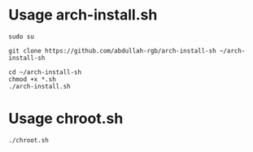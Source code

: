 # Usage arch-install.sh

```shell
sudo su

git clone https://github.com/abdullah-rgb/arch-install-sh ~/arch-install-sh

cd ~/arch-install-sh
chmod +x *.sh
./arch-install.sh
```

# Usage chroot.sh

```shell
./chroot.sh
```
